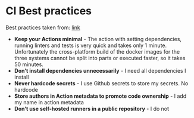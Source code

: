 # CI Best practices

Best practices taken from: [link](https://www.datree.io/resources/github-actions-best-practices)

* **Keep your Actions minimal** - The action with setting dependencies, running linters and tests is very quick and takes only 1 minute. Unfortunately the cross-platform build of the docker images for the three systems cannot be split into parts or executed faster, so it takes 50 minutes.
* **Don’t install dependencies unnecessarily** - I need all dependencies I install
* **Never hardcode secrets** - I use Github secrets to store my secrets. No hardcode
* **Store authors in Action metadata to promote code ownership** - I add my name in action metadata
* **Don’t use self-hosted runners in a public repository** - I do not